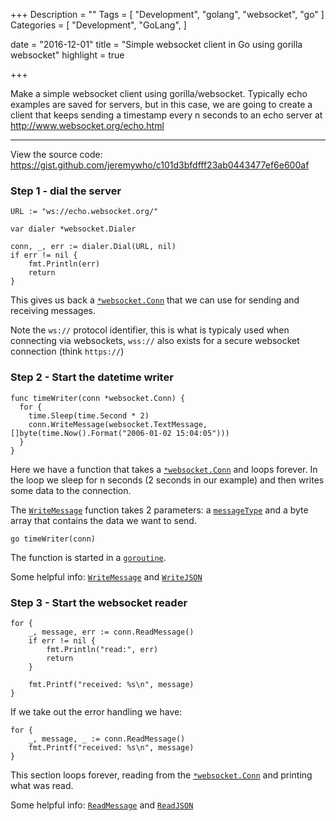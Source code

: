 +++
Description = ""
Tags = [
  "Development",
  "golang",
  "websocket",
  "go" 
]
Categories = [
  "Development",
  "GoLang",
]

date = "2016-12-01"
title = "Simple websocket client in Go using gorilla websocket"
highlight = true

+++

Make a simple websocket client using gorilla/websocket. Typically echo examples are saved for servers, 
but in this case, we are going to create a client that keeps sending a timestamp every n seconds to an echo server at http://www.websocket.org/echo.html

<!--more-->

---

View the source code: https://gist.github.com/jeremywho/c101d3bfdfff23ab0443477ef6e600af

### Step 1 - dial the server

    URL := "ws://echo.websocket.org/"

	var dialer *websocket.Dialer

	conn, _, err := dialer.Dial(URL, nil)
	if err != nil {
		fmt.Println(err)
		return
	}

This gives us back a [`*websocket.Conn`](https://godoc.org/github.com/gorilla/websocket#Conn) that we can use for sending and receiving messages.

Note the `ws://` protocol identifier, this is what is typicaly used when connecting via websockets, `wss://` also exists for a secure websocket connection (think `https://`)


### Step 2 - Start the datetime writer

    func timeWriter(conn *websocket.Conn) {
	  for {
	    time.Sleep(time.Second * 2)
		conn.WriteMessage(websocket.TextMessage, []byte(time.Now().Format("2006-01-02 15:04:05")))
	  }
    }

Here we have a function that takes a [`*websocket.Conn`](https://godoc.org/github.com/gorilla/websocket#Conn) and loops forever.
In the loop we sleep for n seconds (2 seconds in our example) and then writes some data to the connection. 

The [`WriteMessage`](https://godoc.org/github.com/gorilla/websocket#Conn.WriteMessage) function takes 2 parameters: a [`messageType`](https://godoc.org/github.com/gorilla/websocket#pkg-constants) and a byte array that contains the data we want to send.

    go timeWriter(conn)

The function is started in a [`goroutine`](https://gobyexample.com/goroutines).

Some helpful info:
[`WriteMessage`](https://godoc.org/github.com/gorilla/websocket#Conn.WriteMessage) and 
[`WriteJSON`](https://godoc.org/github.com/gorilla/websocket#Conn.WriteJSON)

### Step 3 - Start the websocket reader

    for {
		_, message, err := conn.ReadMessage()
		if err != nil {
			fmt.Println("read:", err)
			return
		}

		fmt.Printf("received: %s\n", message)
	}

If we take out the error handling we have:

    for {
		_, message, _ := conn.ReadMessage()
		fmt.Printf("received: %s\n", message)
	}

This section loops forever, reading from the [`*websocket.Conn`](https://godoc.org/github.com/gorilla/websocket#Conn) and printing what was read.

Some helpful info:
[`ReadMessage`](https://godoc.org/github.com/gorilla/websocket#Conn.ReadMessage) and 
[`ReadJSON`](https://godoc.org/github.com/gorilla/websocket#Conn.ReadJSON)




